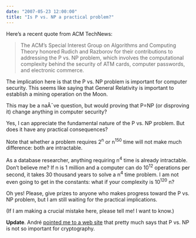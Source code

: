 ```yaml
---
date: "2007-05-23 12:00:00"
title: "Is P vs. NP a practical problem?"
---
```




Here&rsquo;s a recent quote from ACM TechNews:

> The ACM&rsquo;s Special Interest Group on Algorithms and Computing Theory honored Rudich and Razborov for their contributions to addressing the P vs. NP problem, which involves the computational complexity behind the security of ATM cards, computer passwords, and electronic commerce. 


The implication here is that the P vs. NP problem is important for computer security. This seems like saying that General Relativity is important to establish a mining operation on the Moon.

This may be a naÃ¯ve question, but would proving that P=NP (or disproving it) change anything in computer security?

Yes, I can appreciate the fundamental nature of the P vs. NP problem. But does it have any practical consequences?

Note that whether a problem requires 2<sup>n</sup> or n<sup>150</sup> time will not make much difference: both are intractable.

As a database researcher, anything requiring n<sup>4</sup> time is already intractable. Don&rsquo;t believe me? If n is 1 million and a computer can do 10<sup>12</sup> operations per second, it takes 30 thousand years to solve a n<sup>4</sup> time problem. I am not even going to get in the constants: what if your complexity is 10<sup>120</sup> n?

Oh yes! Please, give prizes to anyone who makes progress toward the P vs. NP problem, but I am still waiting for the practical implications.

(If I am making a crucial mistake here, please tell me! I want to know.)

__Update__. André [pointed me to a web site](http://world.std.com/~reinhold/p=np.txt) that pretty much says that P vs. NP is not so important for cryptography.

